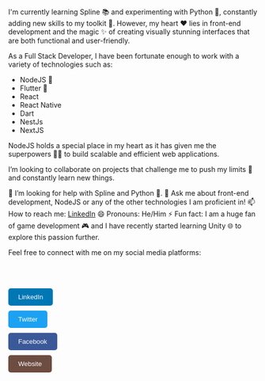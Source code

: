 <p>I'm currently learning Spline 📚 and experimenting with Python 🐍, constantly adding new skills to my toolkit 🧰. However, my heart ❤️ lies in front-end development and the magic ✨ of creating visually stunning interfaces that are both functional and user-friendly.</p> 
<p>As a Full Stack Developer, I have been fortunate enough to work with a variety of technologies such as:</p> 
<ul>
    <li>NodeJS 🚀</li>
    <li>Flutter 🦋</li>
    <li>React</li>
    <li>React Native</li>
    <li>Dart</li>
    <li>NestJs</li>
    <li>NextJS</li>
</ul>
<p>NodeJS holds a special place in my heart as it has given me the superpowers 🦸‍♂️ to build scalable and efficient web applications.</p> 
<p>I’m looking to collaborate on projects that challenge me to push my limits 💪 and constantly learn new things.</p> 
<p>🤔 I’m looking for help with Spline and Python 🐍. 💬 Ask me about front-end development, NodeJS or any of the other technologies I am proficient in! 📫 How to reach me: <a href="https://www.linkedin.com/in/fabian-amino-b6bba5253/">LinkedIn</a> 😄 Pronouns: He/Him ⚡ Fun fact: I am a huge fan of game development 🎮 and I have recently started learning Unity 🌐 to explore this passion further.</p>
<p>Feel free to connect with me on my social media platforms:</p>
<div style="display: grid; gap: 10px; justify-content: space-between; padding: 50px 0;">
    <a href="https://www.linkedin.com/in/fabian-amino-b6bba5253/" target="_blank">
        <button style="background-color: #0077B5; color: white; padding: 10px 20px; border: none; cursor: pointer; border-radius: 5px; font-family: Arial, sans-serif; transition: background-color 0.3s;">LinkedIn</button>
    </a>
    <a href="https://twitter.com/your-twitter-handle" target="_blank">
        <button style="background-color: #1DA1F2; color: white; padding: 10px 20px; border: none; cursor: pointer; border-radius: 5px; font-family: Arial, sans-serif; transition: background-color 0.3s;">Twitter</button>
    </a>
    <a href="https://www.facebook.com/your-facebook-handle" target="_blank">
        <button style="background-color: #3b5998; color: white; padding: 10px 20px; border: none; cursor: pointer; border-radius: 5px; font-family: Arial, sans-serif; transition: background-color 0.3s;">Facebook</button>
    </a>
    <a href="https://www.yourwebsite.com/" target="_blank">
        <button style="background-color: #6D4C41; color: white; padding: 10px 20px; border: none; cursor: pointer; border-radius: 5px; font-family: Arial, sans-serif; transition: background-color 0.3s;">Website</button>
    </a>
</div>


